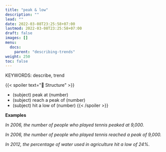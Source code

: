 ```yaml
---
title: "peak & low"
description: ""
lead: ""
date: 2022-03-08T23:25:58+07:00
lastmod: 2022-03-08T23:25:58+07:00
draft: false
images: []
menu:
  docs:
    parent: "describing-trends"
weight: 250
toc: false
---
```


KEYWORDS: describe, trend

{{< spoiler text="🌱 Structure" >}}

- (subject) peak at (number)
- (subject) reach a peak of (number)
- (subject) hit a low of (number)
  {{< /spoiler >}}

**Examples**

_In 2006, the number of people who played tennis peaked at 9,000._

_In 2006, the number of people who played tennis reached a peak of 9,000._

_In 2012, the percentage of water used in agriculture hit a low of 24%._
